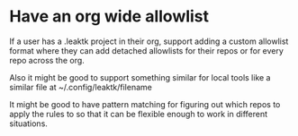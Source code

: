 # Have an org wide allowlist

If a user has a .leaktk project in their org, support adding a custom allowlist
format where they can add detached allowlists for their repos or for every repo
across the org.

Also it might be good to support something similar for local tools like a
similar file at ~/.config/leaktk/filename

It might be good to have pattern matching for figuring out which repos to
apply the rules to so that it can be flexible enough to work in different
situations.
